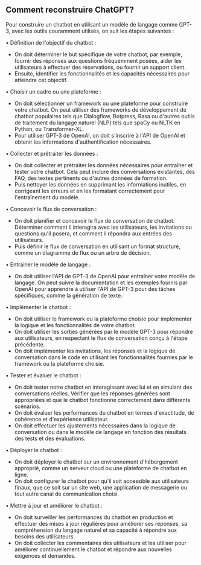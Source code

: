 ## Comment reconstruire ChatGPT?

Pour construire un chatbot en utilisant un modèle de langage comme GPT-3, avec les outils couramment utilisés, on suit les étapes suivantes :

• Définition de l'objectif du chatbot :

- On doit déterminer le but spécifique de votre chatbot, par exemple, fournir des réponses aux questions fréquemment posées, aider les utilisateurs à effectuer des réservations, ou fournir un support client.
- Ensuite, identifier les fonctionnalités et les capacités nécessaires pour atteindre cet objectif.

• Choisir un cadre ou une plateforme :

- On doit sélectionner un framework ou une plateforme pour construire votre chatbot. On peut utiliser des frameworks de développement de chatbot populaires tels que Dialogflow, Botpress, Rasa ou d'autres outils de traitement du langage naturel (NLP) tels que spaCy ou NLTK en Python, ou Transformer-XL.
- Pour utiliser GPT-3 de OpenAI, on doit s'inscrire à l'API de OpenAI et obtenir les informations d'authentification nécessaires.

• Collecter et prétraiter les données :

- On doit collecter et prétraiter les données nécessaires pour entraîner et tester votre chatbot. Cela peut inclure des conversations existantes, des FAQ, des textes pertinents ou d'autres données de formation.
- Puis nettoyer les données en supprimant les informations inutiles, en corrigeant les erreurs et en les formatant correctement pour l'entraînement du modèle.

• Concevoir le flux de conversation :

- On doit planifier et concevoir le flux de conversation de chatbot. Déterminer comment il interagira avec les utilisateurs, les invitations ou questions qu'il posera, et comment il répondra aux entrées des utilisateurs.
- Puis définir le flux de conversation en utilisant un format structuré, comme un diagramme de flux ou un arbre de décision.

• Entraîner le modèle de langage :

- On doit utiliser l'API de GPT-3 de OpenAI pour entraîner votre modèle de langage. On peut suivre la documentation et les exemples fournis par OpenAI pour apprendre à utiliser l'API de GPT-3 pour des tâches spécifiques, comme la génération de texte.

• Implémenter le chatbot :

- On doit utiliser le framework ou la plateforme choisie pour implémenter la logique et les fonctionnalités de votre chatbot.
- On doit utiliser les sorties générées par le modèle GPT-3 pour répondre aux utilisateurs, en respectant le flux de conversation conçu à l'étape précédente.
- On doit implémenter les invitations, les réponses et la logique de conversation dans le code en utilisant les fonctionnalités fournies par le framework ou la plateforme choisie.

• Tester et évaluer le chatbot :

- On doit tester notre chatbot en interagissant avec lui et en simulant des conversations réelles. Vérifier que les réponses générées sont appropriées et que le chatbot fonctionne correctement dans différents scénarios.
- On doit évaluer les performances du chatbot en termes d'exactitude, de cohérence et d'expérience utilisateur.
- On doit effectuer les ajustements nécessaires dans la logique de conversation ou dans le modèle de langage en fonction des résultats des tests et des évaluations.

• Déployer le chatbot :

- On doit déployer le chatbot sur un environnement d'hébergement approprié, comme un serveur cloud ou une plateforme de chatbot en ligne.
- On doit configurer le chatbot pour qu'il soit accessible aux utilisateurs finaux, que ce soit sur un site web, une application de messagerie ou tout autre canal de communication choisi.

• Mettre à jour et améliorer le chatbot :

- On doit surveiller les performances du chatbot en production et effectuer des mises à jour régulières pour améliorer ses réponses, sa compréhension du langage naturel et sa capacité à répondre aux besoins des utilisateurs.
- On doit collecter les commentaires des utilisateurs et les utiliser pour améliorer continuellement le chatbot et répondre aux nouvelles exigences et demandes.


